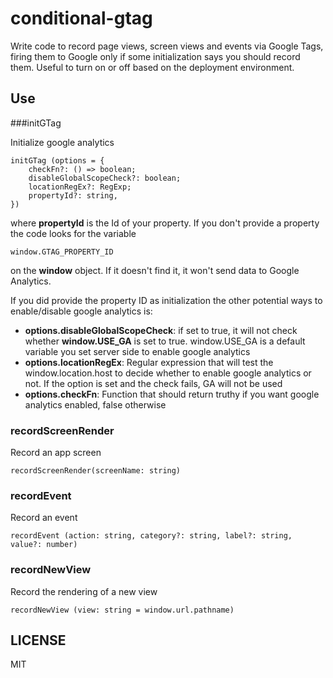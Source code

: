 # conditional-gtag
Write code to record page views, screen views and events via Google Tags, firing them to Google only if
some initialization says you should record them. Useful to turn on or off based on the deployment environment.

## Use

###initGTag

Initialize google analytics

    initGTag (options = {
        checkFn?: () => boolean;
        disableGlobalScopeCheck?: boolean;
        locationRegEx?: RegExp;
        propertyId?: string, 
    })
   
where **propertyId** is the Id of your property. If you don't provide a property the code looks for the variable

    window.GTAG_PROPERTY_ID
    
on the **window** object. If it doesn't find it, it won't send data to Google Analytics.

If you did provide the property ID as initialization the other potential ways to enable/disable google analytics is:


* **options.disableGlobalScopeCheck**: if set to true, it will not check
    whether **window.USE_GA** is set to true. window.USE_GA is a
    default variable you set server side to enable google analytics
* **options.locationRegEx**: Regular expression that will
    test the window.location.host to decide whether to enable google 
    analytics or not.
    If the option is set and the check fails, GA will not be used
* **options.checkFn**: Function that should return truthy if you want google
    analytics enabled, false otherwise
    
    
### recordScreenRender

Record an app screen

    recordScreenRender(screenName: string)
        
        
### recordEvent

Record an event

    recordEvent (action: string, category?: string, label?: string, value?: number)
        
        
### recordNewView

Record the rendering of a new view

    recordNewView (view: string = window.url.pathname)


## LICENSE

MIT



